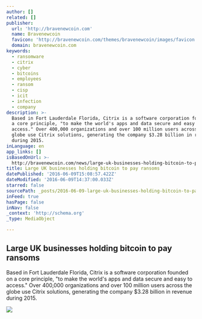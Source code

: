 ```yaml
---
author: []
related: []
publisher:
  url: 'http://bravenewcoin.com'
  name: Bravenewcoin
  favicon: 'http://bravenewcoin.com/themes/bravenewcoin/images/favicon.ico'
  domain: bravenewcoin.com
keywords:
  - ransomware
  - citrix
  - cyber
  - bitcoins
  - employees
  - ransom
  - cisp
  - icit
  - infection
  - company
description: >-
  Based in Fort Lauderdale Florida, Citrix is a software corporation founded on
  a core principle, "to make the world's apps and data secure and easy to
  access." Over 400,000 organizations and over 100 million users across the
  globe use Citrix solutions, generating the company $3.28 billion in revenue
  during 2015.
inLanguage: en
app_links: []
isBasedOnUrl: >-
  http://bravenewcoin.com/news/large-uk-businesses-holding-bitcoin-to-pay-ransoms/
title: Large UK businesses holding bitcoin to pay ransoms
datePublished: '2016-06-09T15:08:57.422Z'
dateModified: '2016-06-09T14:37:00.033Z'
starred: false
sourcePath: _posts/2016-06-09-large-uk-businesses-holding-bitcoin-to-pay-ransoms.md
inFeed: true
hasPage: false
inNav: false
_context: 'http://schema.org'
_type: MediaObject

---
```

<article style=""><h1>Large UK businesses holding bitcoin to pay ransoms</h1><p>Based in Fort Lauderdale Florida, Citrix is a software corporation founded on a core principle, "to make the world's apps and data secure and easy to access." Over 400,000 organizations and over 100 million users across the globe use Citrix solutions, generating the company $3.28 billion in revenue during 2015.</p><img src="http://bravenewcoin.com/assets/Uploads/_resampled/CroppedImage400400-Ransomware-BNC.jpg" /></article>